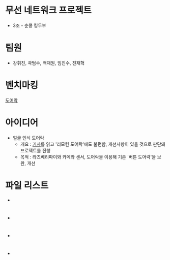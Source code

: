 # 무선 네트워크 프로젝트
* 3조 - 순콩 킹두부

# 팀원
* 강휘진, 곽범수, 백재원, 임진수, 진재혁

# 벤치마킹
 [도어락](http://mibediy.blogspot.com/2016/02/4-iot-hw.html)


# 아이디어
* 얼굴 인식 도어락
  * 개요 : [기사](http://www.ablenews.co.kr/News/NewsContent.aspx?CategoryCode=0014&NewsCode=001420190502111917597795)를 읽고 '리모컨 도어락'에도 불편함, 개선사항이 있을 것으로 판단돼 프로젝트를 진행
  * 목적 : 라즈베리파이와 카메라 센서, 도어락을 이용해 기존 '버튼 도어락'을 보완, 개선
 
# 파일 리스트
* 

# 
* 

# 
* 

# 
* 
